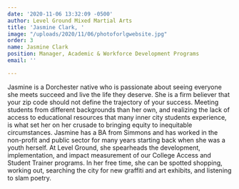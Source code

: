 ```yaml
---
date: '2020-11-06 13:32:09 -0500'
author: Level Ground Mixed Martial Arts
title: 'Jasmine Clark, '
image: "/uploads/2020/11/06/photoforlgwebsite.jpg"
order: 3
name: Jasmine Clark
position: Manager, Academic & Workforce Development Programs
email: ''

---
```

Jasmine is a Dorchester native who is passionate about seeing everyone she meets succeed and live the life they deserve. She is a firm believer that your zip code should not define the trajectory of your success. Meeting students from different backgrounds than her own, and realizing the lack of access to educational resources that many inner city students experience, is what set her on her crusade to bringing equity to inequitable circumstances. Jasmine has a BA from Simmons and has worked in the non-profit and public sector for many years starting back when she was a youth herself. At Level Ground, she spearheads the development, implementation, and impact measurement of our College Access and Student Trainer programs. In her free time, she can be spotted shopping, working out, searching the city for new graffiti and art exhibits, and listening to slam poetry.